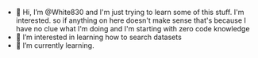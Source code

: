 - 👋 Hi, I’m @White830 and I'm just trying to learn some of this stuff. I'm interested. so if anything on here doesn't make sense that's because I have no clue what I'm doing and I'm starting with zero code knowledge 
- 👀 I’m interested in learning how to search datasets
- 🌱 I’m currently learning.

<!---
White830/White830 is a ✨ special ✨ repository because its `README.md` (this file) appears on your GitHub profile.
You can click the Preview link to take a look at your changes.
---

